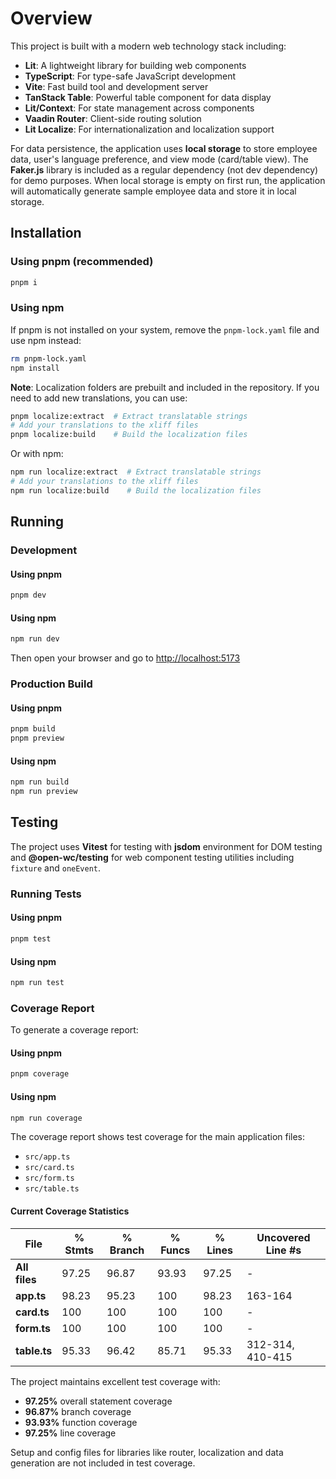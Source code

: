 # Overview

This project is built with a modern web technology stack including:

- **Lit**: A lightweight library for building web components
- **TypeScript**: For type-safe JavaScript development
- **Vite**: Fast build tool and development server
- **TanStack Table**: Powerful table component for data display
- **Lit/Context**: For state management across components
- **Vaadin Router**: Client-side routing solution
- **Lit Localize**: For internationalization and localization support

For data persistence, the application uses **local storage** to store employee data, user's language preference, and view mode (card/table view). The **Faker.js** library is included as a regular dependency (not dev dependency) for demo purposes. When local storage is empty on first run, the application will automatically generate sample employee data and store it in local storage.

## Installation

### Using pnpm (recommended)

```bash
pnpm i
```

### Using npm

If pnpm is not installed on your system, remove the `pnpm-lock.yaml` file and use npm instead:

```bash
rm pnpm-lock.yaml
npm install
```

**Note**: Localization folders are prebuilt and included in the repository. If you need to add new translations, you can use:

```bash
pnpm localize:extract  # Extract translatable strings
# Add your translations to the xliff files
pnpm localize:build    # Build the localization files
```

Or with npm:

```bash
npm run localize:extract  # Extract translatable strings
# Add your translations to the xliff files
npm run localize:build    # Build the localization files
```

## Running

### Development

#### Using pnpm

```bash
pnpm dev
```

#### Using npm

```bash
npm run dev
```

Then open your browser and go to [http://localhost:5173](http://localhost:5173)

### Production Build

#### Using pnpm

```bash
pnpm build
pnpm preview
```

#### Using npm

```bash
npm run build
npm run preview
```

## Testing

The project uses **Vitest** for testing with **jsdom** environment for DOM testing and **@open-wc/testing** for web component testing utilities including `fixture` and `oneEvent`.

### Running Tests

#### Using pnpm

```bash
pnpm test
```

#### Using npm

```bash
npm run test
```

### Coverage Report

To generate a coverage report:

#### Using pnpm

```bash
pnpm coverage
```

#### Using npm

```bash
npm run coverage
```

The coverage report shows test coverage for the main application files:

- `src/app.ts`
- `src/card.ts`
- `src/form.ts`
- `src/table.ts`

#### Current Coverage Statistics

| File          | % Stmts | % Branch | % Funcs | % Lines | Uncovered Line #s |
| ------------- | ------- | -------- | ------- | ------- | ----------------- |
| **All files** | 97.25   | 96.87    | 93.93   | 97.25   | -                 |
| **app.ts**    | 98.23   | 95.23    | 100     | 98.23   | 163-164           |
| **card.ts**   | 100     | 100      | 100     | 100     | -                 |
| **form.ts**   | 100     | 100      | 100     | 100     | -                 |
| **table.ts**  | 95.33   | 96.42    | 85.71   | 95.33   | 312-314, 410-415  |

The project maintains excellent test coverage with:

- **97.25%** overall statement coverage
- **96.87%** branch coverage
- **93.93%** function coverage
- **97.25%** line coverage

Setup and config files for libraries like router, localization and data generation are not included in test coverage.
